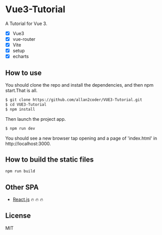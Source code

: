 # Vue3-Tutorial
A Tutorial for Vue 3.

- [x] Vue3
- [x] vue-router
- [x] Vite
- [x] setup
- [x] echarts

## How to use
You should clone the repo and install the dependencies, and then npm start.That is all.

```bash
$ git clone https://github.com/allan2coder/VUE3-Tutorial.git
$ cd VUE3-Tutorial
$ npm install
```
Then launch the project app.

```bash
$ npm run dev
```

You should see a new browser tap opening and a page of 'index.html' in http://localhost:3000.

## How to build the static files

``` bash
npm run build
```

## Other SPA
- [React.js](https://github.com/allan2coder/React-SPA) :fire: :fire: :fire:

## License
MIT
